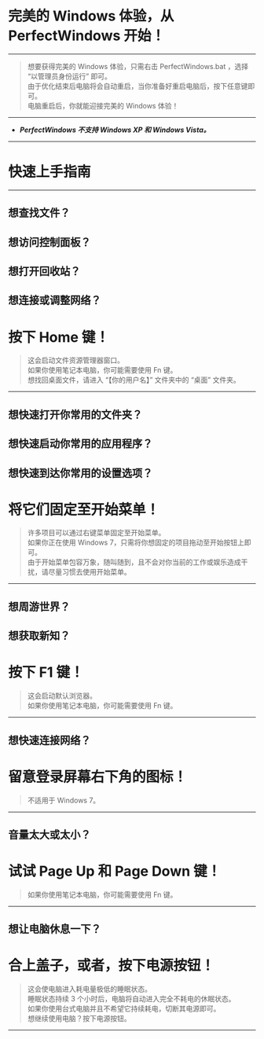# 完美的 Windows 体验，从 PerfectWindows 开始！
---
> 想要获得完美的 Windows 体验，只需右击 PerfectWindows.bat ，选择 “以管理员身份运行” 即可。  
由于优化结束后电脑将会自动重启，当你准备好重启电脑后，按下任意键即可。  
电脑重启后，你就能迎接完美的 Windows 体验！ 
---
* ***PerfectWindows 不支持 Windows XP 和 Windows Vista。***
---
# 快速上手指南
---
## 想查找文件？
## 想访问控制面板？
## 想打开回收站？
## 想连接或调整网络？
# 按下 Home 键！    
> 这会启动文件资源管理器窗口。    
如果你使用笔记本电脑，你可能需要使用 Fn 键。  
想找回桌面文件，请进入 “【你的用户名】” 文件夹中的 “桌面” 文件夹。
---
## 想快速打开你常用的文件夹？
## 想快速启动你常用的应用程序？
## 想快速到达你常用的设置选项？
# 将它们固定至开始菜单！
> 许多项目可以通过右键菜单固定至开始菜单。   
如果你正在使用 Windows 7，只需将你想固定的项目拖动至开始按钮上即可。   
由于开始菜单包容万象，随叫随到，且不会对你当前的工作或娱乐造成干扰，请尽量习惯去使用开始菜单。
---
## 想周游世界？
## 想获取新知？
# 按下 F1 键！    
> 这会启动默认浏览器。   
如果你使用笔记本电脑，你可能需要使用 Fn 键。
---
## 想快速连接网络？  
# 留意登录屏幕右下角的图标！
> 不适用于 Windows 7。
---
## 音量太大或太小？
# 试试 Page Up 和 Page Down 键！     
> 如果你使用笔记本电脑，你可能需要使用 Fn 键。
---
## 想让电脑休息一下？
# 合上盖子，或者，按下电源按钮！
> 这会使电脑进入耗电量极低的睡眠状态。    
睡眠状态持续 3 个小时后，电脑将自动进入完全不耗电的休眠状态。  
如果你使用台式电脑并且不希望它持续耗电，切断其电源即可。    
想继续使用电脑？按下电源按钮。
---
